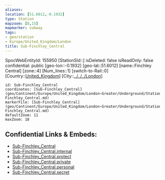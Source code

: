 ```yaml
---
aliases: 
location: [51.6012,-0.1932]
type: Station 
mapzoom: [8,15] 
mapmarker: subway 
tags:
- geo/station
- Europe/United_Kingdom/London
title: Sub-Finchley_Central
---
```

SpocWebEntityId: 155950
[StationSId::]
isDeleted: false
isReadOnly: false
confidential: public
[geo-lon::-0.1932]
[geo-lat::51.6012]
[name::Finchley Central]
[zone::4]
[Num_lines::1]
[switch-to-Rail::0]
[Country::[United_Kingdom](geo/Continent/Europe/United_Kingdom.md)]
[City::[../../../London](../../../London)]


```leaflet
id: Sub-Finchley_Central
coordinates: [Sub-Finchley_Central](geo/Continent/Europe/United_Kingdom/London~Greater/Underground/Station/Sub-Finchley_Central.md)
markerFile: [Sub-Finchley_Central](geo/Continent/Europe/United_Kingdom/London~Greater/Underground/Station/Sub-Finchley_Central.md)
defaultZoom: 11 
maxZoom: 18
```


## Confidential Links & Embeds: 
- [Sub-Finchley_Central](../../../../../../../../_public/geo/Continent/Europe/United_Kingdom/London~Greater/Underground/Station/Sub-Finchley_Central.md) 
- [Sub-Finchley_Central.internal](../../../../../../../../_internal/geo/Continent/Europe/United_Kingdom/London~Greater/Underground/Station/Sub-Finchley_Central.internal.md) 
- [Sub-Finchley_Central.protect](../../../../../../../../_protect/geo/Continent/Europe/United_Kingdom/London~Greater/Underground/Station/Sub-Finchley_Central.protect.md) 
- [Sub-Finchley_Central.private](../../../../../../../../_private/geo/Continent/Europe/United_Kingdom/London~Greater/Underground/Station/Sub-Finchley_Central.private.md) 
- [Sub-Finchley_Central.personal](../../../../../../../../_personal/geo/Continent/Europe/United_Kingdom/London~Greater/Underground/Station/Sub-Finchley_Central.personal.md) 
- [Sub-Finchley_Central.secret](../../../../../../../../_secret/geo/Continent/Europe/United_Kingdom/London~Greater/Underground/Station/Sub-Finchley_Central.secret.md) 
